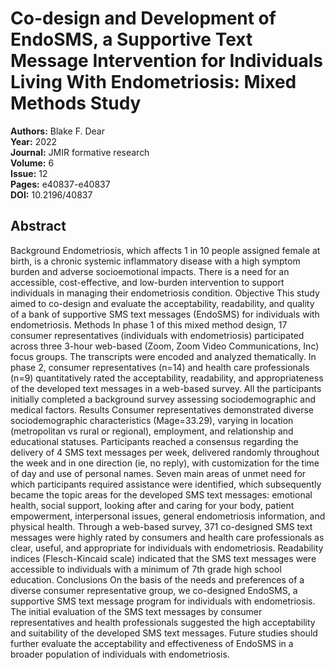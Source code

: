 # Co-design and Development of EndoSMS, a Supportive Text Message Intervention for Individuals Living With Endometriosis: Mixed Methods Study

**Authors:** Blake F. Dear  
**Year:** 2022  
**Journal:** JMIR formative research  
**Volume:** 6  
**Issue:** 12  
**Pages:** e40837-e40837  
**DOI:** 10.2196/40837  

## Abstract
Background Endometriosis, which affects 1 in 10 people assigned female at birth, is a chronic systemic inflammatory disease with a high symptom burden and adverse socioemotional impacts. There is a need for an accessible, cost-effective, and low-burden intervention to support individuals in managing their endometriosis condition. Objective This study aimed to co-design and evaluate the acceptability, readability, and quality of a bank of supportive SMS text messages (EndoSMS) for individuals with endometriosis. Methods In phase 1 of this mixed method design, 17 consumer representatives (individuals with endometriosis) participated across three 3-hour web-based (Zoom, Zoom Video Communications, Inc) focus groups. The transcripts were encoded and analyzed thematically. In phase 2, consumer representatives (n=14) and health care professionals (n=9) quantitatively rated the acceptability, readability, and appropriateness of the developed text messages in a web-based survey. All the participants initially completed a background survey assessing sociodemographic and medical factors. Results Consumer representatives demonstrated diverse sociodemographic characteristics (Mage=33.29), varying in location (metropolitan vs rural or regional), employment, and relationship and educational statuses. Participants reached a consensus regarding the delivery of 4 SMS text messages per week, delivered randomly throughout the week and in one direction (ie, no reply), with customization for the time of day and use of personal names. Seven main areas of unmet need for which participants required assistance were identified, which subsequently became the topic areas for the developed SMS text messages: emotional health, social support, looking after and caring for your body, patient empowerment, interpersonal issues, general endometriosis information, and physical health. Through a web-based survey, 371 co-designed SMS text messages were highly rated by consumers and health care professionals as clear, useful, and appropriate for individuals with endometriosis. Readability indices (Flesch-Kincaid scale) indicated that the SMS text messages were accessible to individuals with a minimum of 7th grade high school education. Conclusions On the basis of the needs and preferences of a diverse consumer representative group, we co-designed EndoSMS, a supportive SMS text message program for individuals with endometriosis. The initial evaluation of the SMS text messages by consumer representatives and health professionals suggested the high acceptability and suitability of the developed SMS text messages. Future studies should further evaluate the acceptability and effectiveness of EndoSMS in a broader population of individuals with endometriosis.


